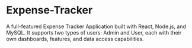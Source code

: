 # Expense-Tracker
A full-featured Expense Tracker Application built with React, Node.js, and MySQL. It supports two types of users: Admin and User, each with their own dashboards, features, and data access capabilities.
